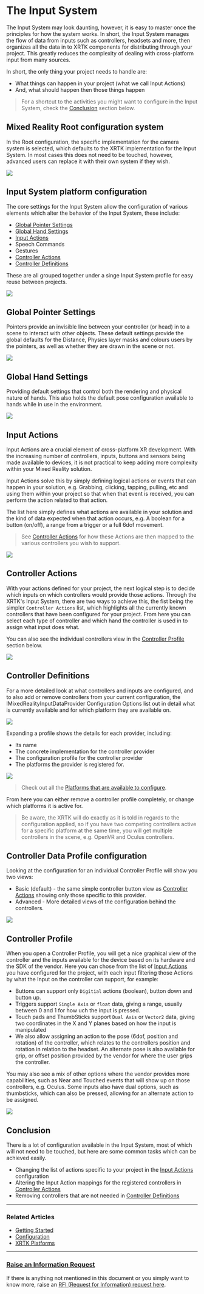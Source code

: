 # The Input System

The Input System may look daunting, however, it is easy to master once the principles for how the system works.
In short, the Input System manages the flow of data from inputs such as controllers, headsets and more, then organizes all the data in to XRTK components for distributing through your project.  This greatly reduces the complexity of dealing with cross-platform input from many sources.

In short, the only thing your project needs to handle are:

* What things can happen in your project (what we call Input Actions)
* And, what should happen then those things happen

> For a shortcut to the activities you might want to configure in the Input System, check the [Conclusion](#conclusion) section below.

## Mixed Reality Root configuration system

In the Root configuration, the specific implementation for the camera system is selected, which defaults to the XRTK implementation for the Input System.  In most cases this does not need to be touched, however, advanced users can replace it with their own system if they wish.

![](../../images/Configuration/InputSystem/InputSystemProfile.png)

## Input System platform configuration

The core settings for the Input System allow the configuration of various elements which alter the behavior of the Input System, these include:

* [Global Pointer Settings](#global-pointer-settings)
* [Global Hand Settings](#global-hand-settings)
* [Input Actions](#input-actions)
* Speech Commands
* Gestures
* [Controller Actions](#controller-actions)
* [Controller Definitions](#controller-definitions)

These are all grouped together under a singe Input System profile for easy reuse between projects.

![](../../images/Configuration/InputSystem/InputSystemSettings.png)

## Global Pointer Settings

Pointers provide an invisible line between your controller (or head) in to a scene to interact with other objects. These default settings provide the global defaults for the Distance, Physics layer masks and colours users by the pointers, as well as whether they are drawn in the scene or not.

![](../../images/Configuration/InputSystem/GlobalPointerSettings.png)

## Global Hand Settings

Providing default settings that control both the rendering and physical nature of hands. This also holds the default pose configuration available to hands while in use in the environment.

![](../../images/Configuration/InputSystem/GlobalHandSettings.png)

## Input Actions

Input Actions are a crucial element of cross-platform XR development.  With the increasing number of controllers, inputs, buttons and sensors being made available to devices, it is not practical to keep adding more complexity within your Mixed Reality solution.

Input Actions solve this by simply defining logical actions or events that can happen in your solution, e.g. Grabbing, clicking, tapping, pulling, etc and using them within your project so that when that event is received, you can perform the action related to that action.

The list here simply defines what actions are available in your solution and the kind of data expected when that action occurs, e.g. A boolean for a button (on/off), a range from a trigger or a full 6dof movement.

> See [Controller Actions](#controller-actions) for how these Actions are then mapped to the various controllers you wish to support.

![](../../images/Configuration/InputSystem/InputActions.png)

## Controller Actions

With your actions defined for your project, the next logical step is to decide which inputs on which controllers would provide those actions. Through the XRTK's Input System, there are two ways to achieve this, the fist being the simpler `Controller Actions` list, which highlights all the currently known controllers that have been configured for your project.  From here you can select each type of controller and which hand the controller is used in to assign what input does what.

You can also see the individual controllers view in the [Controller Profile](#controller-profile) section below.

![](../../images/Configuration/InputSystem/ShortcutControllerActionMappings.png)

## Controller Definitions

For a more detailed look at what controllers and inputs are configured, and to also add or remove controllers from your current configuration, the IMixedRealityInputDataProvider Configuration Options list out in detail what is currently available and for which platform they are available on.

![](../../images/Configuration/InputSystem/ConfiguredControllerDataProviders.png)

Expanding a profile shows the details for each provider, including:

* Its name
* The concrete implementation for the controller provider
* The configuration profile for the controller provider
* The platforms the provider is registered for.

![](../../images/Configuration/InputSystem/ControllerDataProvider.png)

> Check out all the [Platforms that are available to configure](../platforms/platforms.md).

From here you can either remove a controller profile completely, or change which platforms it is active for.

> Be aware, the XRTK will do exactly as it is told in regards to the configuration applied, so if you have two competing controllers active for a specific platform at the same time, you will get multiple controllers in the scene, e.g. OpenVR and Oculus controllers.

## Controller Data Profile configuration

Looking at the configuration for an individual Controller Profile will show you two views:

* Basic (default) - the same simple controller button view as [Controller Actions](#controller-actions) showing only those specific to this provider.
* Advanced - More detailed views of the configuration behind the controllers.

![](../../images/Configuration/InputSystem/ControllerDataProviderProfile.png)

## Controller Profile

When you open a Controller Profile, you will get a nice graphical view of the controller and the inputs available for the device based on its hardware and the SDK of the vendor.  Here you can chose from the list of [Input Actions](#input-actions) you have configured for the project, with each input filtering those Actions by what the Input on the controller can support, for example:

* Buttons can support only `Digitial` actions (boolean), button down and button up.
* Triggers support `Single Axis` or `float` data, giving a range, usually between 0 and 1 for how uch the input is pressed.
* Touch pads and ThumbSticks support `Dual Axis` or `Vector2` data, giving two coordinates in the X and Y planes based on how the input is manipulated
* We also allow assigning an action to the pose (6dof, position and rotation) of the controller, which relates to the controllers position and rotation in relation to the headset.  An alternate pose is also available for grip, or offset position provided by the vendor for where the user grips the controller.

You may also see a mix of other options where the vendor provides more capabilities, such as Near and Touched events that will show up on those controllers, e.g. Oculus.  Some inputs also have dual options, such as thumbsticks, which can also be pressed, allowing for an alternate action to be assigned.

![](../../images/Configuration/InputSystem/ControllerProfile.png)

## Conclusion

There is a lot of configuration available in the Input System, most of which will not need to be touched, but here are some common tasks which can be achieved easily.

* Changing the list of actions specific to your project in the [Input Actions](#input-actions) configuration
* Altering the Input Action mappings for the registered controllers in [Controller Actions](#controller-actions)
* Removing controllers that are not needed in [Controller Definitions](#controller-definitions)

---

### Related Articles

* [Getting Started](../00-GettingStarted.md#getting-started-with-the-mixed-reality-toolkit)
* [Configuration](../02-Configuration.md)
* [XRTK Platforms](../platforms/platforms.md)

---

### [**Raise an Information Request**](https://github.com/XRTK/XRTK-Core/issues/new?assignees=&labels=question&template=request_for_information.md&title=)

If there is anything not mentioned in this document or you simply want to know more, raise an [RFI (Request for Information) request here](https://github.com/XRTK/XRTK-Core/issues/new?assignees=&labels=question&template=request_for_information.md&title=).
